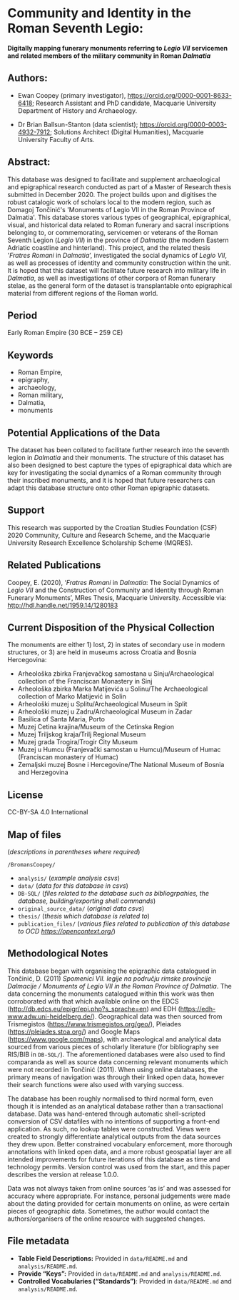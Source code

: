 # Community and Identity in the Roman Seventh Legio:

**Digitally mapping funerary monuments referring to *Legio VII* servicemen and related members of the military community in Roman *Dalmatia***


## Authors:

-   Ewan Coopey (primary investigator),
    <https://orcid.org/0000-0001-8633-6418>; Research Assistant and
    PhD candidate, Macquarie University Department of History and
    Archaeology.

-   Dr Brian Ballsun-Stanton (data scientist);
    <https://orcid.org/0000-0003-4932-7912>; Solutions Architect
    (Digital Humanities), Macquarie University Faculty of Arts.



## Abstract:

This database was designed to facilitate and supplement
archaeological and epigraphical research conducted as part of a
Master of Research thesis submitted in December 2020. The project
builds upon and digitises the robust catalogic work of scholars
local to the modern region, such as Domagoj Tončinić's 'Monuments of
Legio VII in the Roman Province of Dalmatia'. This database stores
various types of geographical, epigraphical, visual, and historical
data related to Roman funerary and sacral inscriptions belonging to,
or commemorating, servicemen or veterans of the Roman Seventh Legion
(*Legio VII*) in the province of *Dalmatia* (the modern Eastern
Adriatic coastline and hinterland). This project, and the related
thesis '*Fratres Romani* in *Dalmatia*’, investigated the social
dynamics of *Legio VII*, as well as processes of identity and
community construction within the unit. It is hoped that this
dataset will facilitate future research into military life in
*Dalmatia*, as well as investigations of other corpora of Roman
funerary stelae, as the general form of the dataset is
transplantable onto epigraphical material from different regions of
the Roman world.

## Period

Early Roman Empire (30 BCE – 259 CE)

## Keywords
* Roman Empire,
* epigraphy,
* archaeology,
* Roman military,
* Dalmatia,
* monuments

## Potential Applications of the Data
The dataset has been
collated to facilitate further research into the seventh legion in
*Dalmatia* and their monuments. The structure of this dataset has
also been designed to best capture the types of epigraphical data
which are key for investigating the social dynamics of a Roman
community through their inscribed monuments, and it is hoped that
future researchers can adapt this database structure onto other
Roman epigraphic datasets.

## Support
This research was supported by the Croatian Studies
Foundation (CSF) 2020 Community, Culture and Research Scheme, and
the Macquarie University Research Excellence Scholarship
Scheme (MQRES).

## Related Publications
Coopey, E. (2020), ‘*Fratres* *Romani*
in *Dalmatia*: The Social Dynamics of *Legio VII* and the
Construction of Community and Identity through Roman Funerary
Monuments’, MRes Thesis, Macquarie University. Accessible via:
<http://hdl.handle.net/1959.14/1280183>

## Current Disposition of the Physical Collection
The monuments are either 1) lost, 2) in states of secondary use in
modern structures, or 3) are held in museums across Croatia and
Bosnia Hercegovina:
-   Arheološka zbirka Franjevačkog samostana u Sinju/Archaeological
    collection of the Franciscan Monastery in Sinj
-   Arheološka zbirka Marka Matijevića u Solinu/The Archaeological
    collection of Marko Matijević in Solin
-   Arheološki muzej u Splitu/Archaeological Museum in Split
-   Arheološki muzej u Zadru/Archaeological Museum in Zadar
-   Basilica of Santa Maria, Porto
-   Muzej Cetina krajina/Museum of the Cetinska Region
-   Muzej Triljskog kraja/Trilj Regional Museum
-   Muzej grada Trogira/Trogir City Museum
-   Muzej u Humcu (Franjevački samostan u Humcu)/Museum of Humac
    (Franciscan monastery of Humac)
-   Zemaljski muzej Bosne i Hercegovine/The National Museum of Bosnia
    and Herzegovina

## License

CC-BY-SA 4.0 International

## Map of files
(*descriptions in parentheses where required*)

`/BromansCoopey/`
-   `analysis/` (*example analysis csvs*)
-   `data/` (*data for this database in csvs*)
-   `DB-SQL/` (*files* *related to the database such as bibliogrpahies, the database, building/exporting shell commands*)
-   `original_source_data/` (*original data csvs*)
-   `thesis/` (*thesis which database is related to*)
-   `publication_files/` (*various files related to publication of this database to OCD <https://opencontext.org/>*)

## Methodological Notes

This database began with organising the epigraphic data catalogued in
Tončinić, D. (2011) *Spomenici VII. legije na području rimske provincije
Dalmacije / Monuments of Legio VII in the Roman Province of Dalmatia*.
The data concerning the monuments catalogued within this work was then
corroborated with that which available online on the EDCS
(<http://db.edcs.eu/epigr/epi.php?s_sprache=en>) and EDH
(<https://edh-www.adw.uni-heidelberg.de/>). Geographical data was then
sourced from Trismegistos (<https://www.trismegistos.org/geo/>),
Pleiades (https://pleiades.stoa.org/) and Google Maps
(https://www.google.com/maps), with archaeological and analytical data
sourced from various pieces of scholarly literature (for bibliography
see RIS/BIB in `DB-SQL/`). The aforementioned databases were also used to
find comparanda as well as source data concerning relevant monuments
which were not recorded in Tončinić (2011). When using online databases,
the primary means of navigation was through their linked open data,
however their search functions were also used with varying success.

The database has been roughly normalised to third normal form, even
though it is intended as an analytical database rather than a
transactional database. Data was hand-entered through automatic
shell-scripted conversion of CSV datafiles with no intentions of
supporting a front-end application. As such, no lookup tables were
constructed. Views were created to strongly differentiate analytical
outputs from the data sources they drew upon. Better constrained
vocabulary enforcement, more thorough annotations with linked open data,
and a more robust geospatial layer are all intended improvements for
future iterations of this database as time and technology permits.
Version control was used from the start, and this paper describes the
version at release 1.0.0.

Data was not always taken from online sources ‘as is’ and was assessed
for accuracy where appropriate. For instance, personal judgements were
made about the dating provided for certain monuments on online, as were
certain pieces of geographic data. Sometimes, the author would contact
the authors/organisers of the online resource with suggested changes.

## File metadata

- **Table Field Descriptions:** Provided in `data/README.md` and
    `analysis/README.md`.
- **Provide “Keys”:** Provided in `data/README.md` and
    `analysis/README.md`.
- **Controlled Vocabularies (“Standards”)**: Provided in
    `data/README.md` and `analysis/README.md`.
